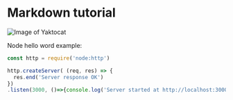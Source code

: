 # Markdown tutorial


![Image of Yaktocat](https://images-wixmp-ed30a86b8c4ca887773594c2.wixmp.com/f/f3946f08-4c6a-48e7-9a20-df76535fdcf8/d9toltf-4455ec45-27d7-416f-bbb7-ab964e0efbf5.jpg/v1/fill/w_1032,h_774,q_70,strp/minimal_nodejs_wallpaper_by_synetcon_d9toltf-pre.jpg?token=eyJ0eXAiOiJKV1QiLCJhbGciOiJIUzI1NiJ9.eyJzdWIiOiJ1cm46YXBwOjdlMGQxODg5ODIyNjQzNzNhNWYwZDQxNWVhMGQyNmUwIiwiaXNzIjoidXJuOmFwcDo3ZTBkMTg4OTgyMjY0MzczYTVmMGQ0MTVlYTBkMjZlMCIsIm9iaiI6W1t7ImhlaWdodCI6Ijw9MTIwMCIsInBhdGgiOiJcL2ZcL2YzOTQ2ZjA4LTRjNmEtNDhlNy05YTIwLWRmNzY1MzVmZGNmOFwvZDl0b2x0Zi00NDU1ZWM0NS0yN2Q3LTQxNmYtYmJiNy1hYjk2NGUwZWZiZjUuanBnIiwid2lkdGgiOiI8PTE2MDAifV1dLCJhdWQiOlsidXJuOnNlcnZpY2U6aW1hZ2Uub3BlcmF0aW9ucyJdfQ.hmyNJ4N4dAofdjFF0JXLqf4f2rZ0291-mXc4Z8DNZrQ)


Node hello word example:

``` javascript
const http = require('node:http')

http.createServer( (req, res) => {
  res.end('Server response OK')
})
.listen(3000, ()=>{console.log('Server started at http://localhost:3000')})
```
